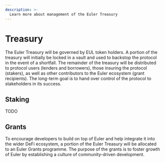 ```yaml
---
description: >-
  Learn more about management of the Euler Treasury
---
```


# Treasury

The Euler Treasury will be governed by EUL token holders. A portion of the treasury will initially be locked in a vault and used to backstop the protocol in the event of a shortfall. The remainder of the treasury will be distributed to protocol users (lenders and borrowers), those insuring the protocol (stakers), as well as other contributors to the Euler ecosystem (grant recipients). The long-term goal is to hand over control of the protocol to stakeholders in its success.

## Staking

TODO 

## Grants 

To encourage developers to build on top of Euler and help integrate it into the wider DeFi ecosystem, a portion of the Euler Treasury will be allocated to an Euler Grants programme. The purpose of the grants is to foster growth of Euler by establishing a culture of community-driven development. 